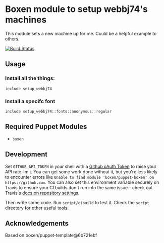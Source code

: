 # Boxen module to setup webbj74's machines

This module sets a new machine up for me. Could be a helpful example to others.

[![Build Status](https://travis-ci.org/webbj74/setup_webbj74.svg?branch=master)](https://travis-ci.org/webbj74/setup_webbj74)

## Usage

### Install all the things:
```puppet
include setup_webbj74
```
### Install a specifc font
```puppet
include setup_webbj74::fonts::anonymous::regular
```

## Required Puppet Modules

* `boxen`

## Development

Set `GITHUB_API_TOKEN` in your shell with a [Github oAuth Token](https://help.github.com/articles/creating-an-oauth-token-for-command-line-use) to raise your API rate limit. You can get some work done without it, but you're less likely to encounter errors like `Unable to find module 'boxen/puppet-boxen' on https://github.com`. You can also set this environment variable securely on Travis to ensure your CI builds don't run into the same issue - check out Travis's [docs on repository settings](http://docs.travis-ci.com/user/environment-variables/).

Then write some code. Run `script/cibuild` to test it. Check the `script`
directory for other useful tools.

## Acknowledgements

Based on boxen/puppet-template@6b721ebf

